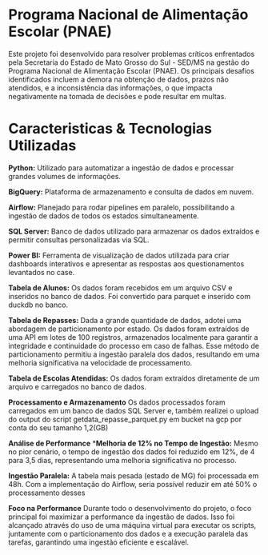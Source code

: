 # Programa Nacional de Alimentação Escolar (PNAE)


Este projeto foi desenvolvido para resolver problemas críticos enfrentados pela Secretaria do Estado de Mato Grosso do Sul - SED/MS na gestão do Programa Nacional de Alimentação Escolar (PNAE). Os principais desafios identificados incluem a demora na obtenção de dados, prazos não atendidos, e a inconsistência das informações, o que impacta negativamente na tomada de decisões e pode resultar em multas.


# Caracteristicas & Tecnologias Utilizadas

**Python:** Utilizado para automatizar a ingestão de dados e processar grandes volumes de informações.

**BigQuery:** Plataforma de armazenamento e consulta de dados em nuvem.

**Airflow:** Planejado para rodar pipelines em paralelo, possibilitando a ingestão de dados de todos os estados simultaneamente.

**SQL Server:** Banco de dados utilizado para armazenar os dados extraídos e permitir consultas personalizadas via SQL.

**Power BI:** Ferramenta de visualização de dados utilizada para criar dashboards interativos e apresentar as respostas aos questionamentos levantados no case.



**Tabela de Alunos:** Os dados foram recebidos em um arquivo CSV e inseridos no banco de dados. Foi convertido para parquet e inserido com duckdb no banco.

**Tabela de Repasses:** Dada a grande quantidade de dados, adotei uma abordagem de particionamento por estado. Os dados foram extraídos de uma API em lotes de 100 registros, armazenados localmente para garantir a integridade e continuidade do processo em caso de falhas. Esse método de particionamento permitiu a ingestão paralela dos dados, resultando em uma melhoria significativa na velocidade de processamento.

**Tabela de Escolas Atendidas:** Os dados foram extraídos diretamente de um arquivo e carregados no banco de dados.


**Processamento e Armazenamento**
Os dados processados foram carregados em um banco de dados SQL Server e, também realizei o upload do output do script getdata_repasse_parquet.py em bucket na gcp por conta do seu tamanho 1,2(GB)


**Análise de Performance**
***Melhoria de 12% no Tempo de Ingestão:** Mesmo no pior cenário, o tempo de ingestão dos dados foi reduzido em 12%, de 4 para 3,5 dias, representando uma melhoria significativa no processo.

**Ingestão Paralela:** A tabela mais pesada (estado de MG) foi processada em 48h. Com a implementação do Airflow, seria possível reduzir em até 50% o processamento desses


**Foco na Performance**
Durante todo o desenvolvimento do projeto, o foco principal foi maximizar a performance da ingestão de dados. Isso foi alcançado através do uso de uma máquina virtual para executar os scripts, juntamente com o particionamento dos dados e a execução paralela das tarefas, garantindo uma ingestão eficiente e escalável.
